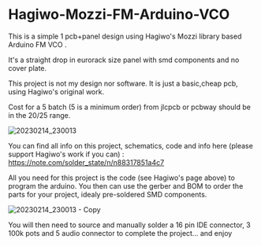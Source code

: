 # Hagiwo-Mozzi-FM-Arduino-VCO

This is a simple 1 pcb+panel design using Hagiwo's Mozzi library based Arduino FM VCO .

It's a straight drop in eurorack size panel with smd components and no cover plate.

This project is not my design nor software. It is just a basic,cheap pcb, using Hagiwo's original work. 

Cost for a 5 batch (5 is a minimum order) from jlcpcb or pcbway should be in the $20/$25 range.

![20230214_230013](https://user-images.githubusercontent.com/42693458/218882665-c96f752d-ffca-4a08-a546-ddc22298d33b.jpg)

You can find all info on this project, schematics, code and info here (please support Hagiwo's work if you can) : https://note.com/solder_state/n/n88317851a4c7

All you need for this project is the code (see Hagiwo's page above) to program the arduino.
You then can use the gerber and BOM to order the parts for your project, idealy pre-soldered SMD components.

![20230214_230013 - Copy](https://user-images.githubusercontent.com/42693458/218890414-6004a66f-2f8a-4683-8259-bd8ab6d58282.jpg)

You will then need to source and manually solder a 16 pin IDE connector, 3 100k pots and 5 audio connector to complete the project...
and enjoy
